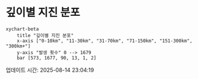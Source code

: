 # 깊이별 지진 분포

```mermaid
xychart-beta
    title "깊이별 지진 분포"
    x-axis ["0-10km", "11-30km", "31-70km", "71-150km", "151-300km", "300km+"]
    y-axis "발생 횟수" 0 --> 1679
    bar [573, 1677, 90, 13, 1, 2]
```

업데이트 시간: 2025-08-14 23:04:19
